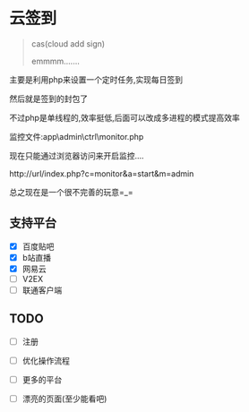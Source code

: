 # 云签到

> cas(cloud add sign)
> 
> emmmm.......

主要是利用php来设置一个定时任务,实现每日签到

然后就是签到的封包了

不过php是单线程的,效率挺低,后面可以改成多进程的模式提高效率

监控文件:app\admin\ctrl\monitor.php

现在只能通过浏览器访问来开启监控....

http://url/index.php?c=monitor&a=start&m=admin

总之现在是一个很不完善的玩意=_=
## 支持平台

- [x] 百度贴吧
- [x] b站直播
- [x] 网易云
- [ ] V2EX
- [ ] 联通客户端

## TODO

- [ ] 注册
- [ ] 优化操作流程
- [ ] 更多的平台
- [ ] 漂亮的页面(至少能看吧)

